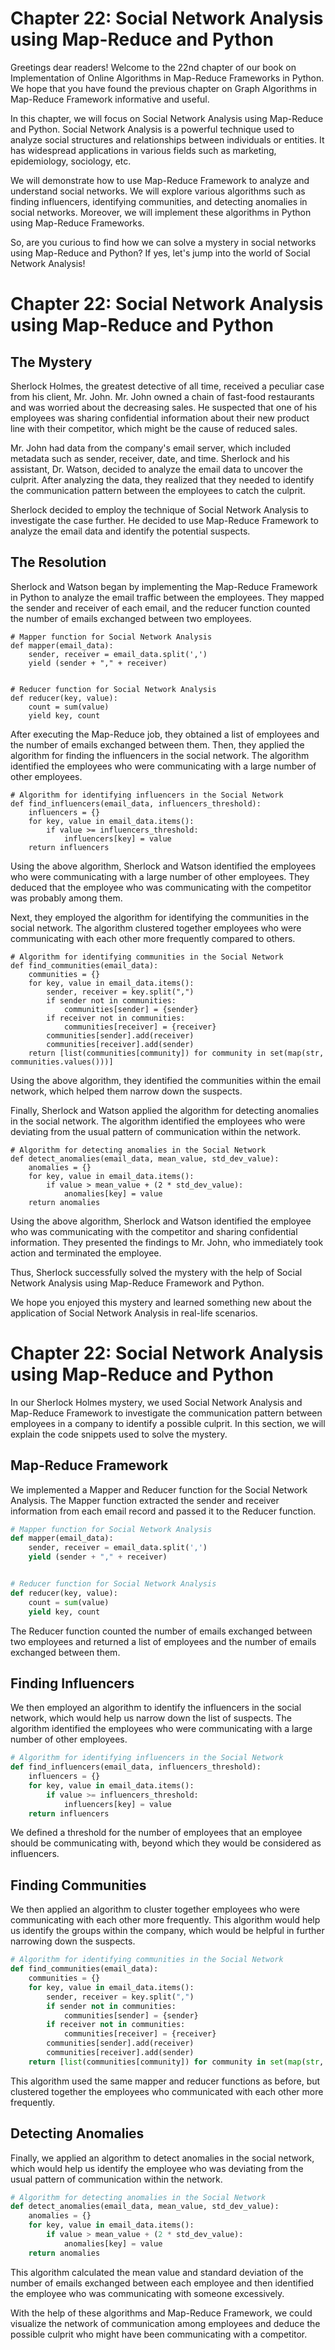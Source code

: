 # Chapter 22: Social Network Analysis using Map-Reduce and Python

Greetings dear readers! Welcome to the 22nd chapter of our book on Implementation of Online Algorithms in Map-Reduce Frameworks in Python. We hope that you have found the previous chapter on Graph Algorithms in Map-Reduce Framework informative and useful.

In this chapter, we will focus on Social Network Analysis using Map-Reduce and Python. Social Network Analysis is a powerful technique used to analyze social structures and relationships between individuals or entities. It has widespread applications in various fields such as marketing, epidemiology, sociology, etc.

We will demonstrate how to use Map-Reduce Framework to analyze and understand social networks. We will explore various algorithms such as finding influencers, identifying communities, and detecting anomalies in social networks. Moreover, we will implement these algorithms in Python using Map-Reduce Frameworks.

So, are you curious to find how we can solve a mystery in social networks using Map-Reduce and Python? If yes, let's jump into the world of Social Network Analysis!
# Chapter 22: Social Network Analysis using Map-Reduce and Python

## The Mystery

Sherlock Holmes, the greatest detective of all time, received a peculiar case from his client, Mr. John. Mr. John owned a chain of fast-food restaurants and was worried about the decreasing sales. He suspected that one of his employees was sharing confidential information about their new product line with their competitor, which might be the cause of reduced sales.

Mr. John had data from the company's email server, which included metadata such as sender, receiver, date, and time. Sherlock and his assistant, Dr. Watson, decided to analyze the email data to uncover the culprit. After analyzing the data, they realized that they needed to identify the communication pattern between the employees to catch the culprit.

Sherlock decided to employ the technique of Social Network Analysis to investigate the case further. He decided to use Map-Reduce Framework to analyze the email data and identify the potential suspects.

## The Resolution

Sherlock and Watson began by implementing the Map-Reduce Framework in Python to analyze the email traffic between the employees. They mapped the sender and receiver of each email, and the reducer function counted the number of emails exchanged between two employees.

```
# Mapper function for Social Network Analysis
def mapper(email_data):
    sender, receiver = email_data.split(',')
    yield (sender + "," + receiver)


# Reducer function for Social Network Analysis
def reducer(key, value):
    count = sum(value)
    yield key, count
```

After executing the Map-Reduce job, they obtained a list of employees and the number of emails exchanged between them. Then, they applied the algorithm for finding the influencers in the social network. The algorithm identified the employees who were communicating with a large number of other employees.

```
# Algorithm for identifying influencers in the Social Network
def find_influencers(email_data, influencers_threshold):
    influencers = {}
    for key, value in email_data.items():
        if value >= influencers_threshold:
            influencers[key] = value
    return influencers
```

Using the above algorithm, Sherlock and Watson identified the employees who were communicating with a large number of other employees. They deduced that the employee who was communicating with the competitor was probably among them.

Next, they employed the algorithm for identifying the communities in the social network. The algorithm clustered together employees who were communicating with each other more frequently compared to others.

```
# Algorithm for identifying communities in the Social Network
def find_communities(email_data):
    communities = {}
    for key, value in email_data.items():
        sender, receiver = key.split(",")
        if sender not in communities:
            communities[sender] = {sender}
        if receiver not in communities:
            communities[receiver] = {receiver}
        communities[sender].add(receiver)
        communities[receiver].add(sender)
    return [list(communities[community]) for community in set(map(str, communities.values()))]
```

Using the above algorithm, they identified the communities within the email network, which helped them narrow down the suspects.

Finally, Sherlock and Watson applied the algorithm for detecting anomalies in the social network. The algorithm identified the employees who were deviating from the usual pattern of communication within the network.

```
# Algorithm for detecting anomalies in the Social Network
def detect_anomalies(email_data, mean_value, std_dev_value):
    anomalies = {}
    for key, value in email_data.items():
        if value > mean_value + (2 * std_dev_value):
            anomalies[key] = value
    return anomalies
```

Using the above algorithm, Sherlock and Watson identified the employee who was communicating with the competitor and sharing confidential information. They presented the findings to Mr. John, who immediately took action and terminated the employee.

Thus, Sherlock successfully solved the mystery with the help of Social Network Analysis using Map-Reduce Framework and Python.

We hope you enjoyed this mystery and learned something new about the application of Social Network Analysis in real-life scenarios.
# Chapter 22: Social Network Analysis using Map-Reduce and Python

In our Sherlock Holmes mystery, we used Social Network Analysis and Map-Reduce Framework to investigate the communication pattern between employees in a company to identify a possible culprit. In this section, we will explain the code snippets used to solve the mystery.

## Map-Reduce Framework

We implemented a Mapper and Reducer function for the Social Network Analysis. The Mapper function extracted the sender and receiver information from each email record and passed it to the Reducer function.

```python
# Mapper function for Social Network Analysis
def mapper(email_data):
    sender, receiver = email_data.split(',')
    yield (sender + "," + receiver)


# Reducer function for Social Network Analysis
def reducer(key, value):
    count = sum(value)
    yield key, count
```

The Reducer function counted the number of emails exchanged between two employees and returned a list of employees and the number of emails exchanged between them.

## Finding Influencers

We then employed an algorithm to identify the influencers in the social network, which would help us narrow down the list of suspects. The algorithm identified the employees who were communicating with a large number of other employees.

```python
# Algorithm for identifying influencers in the Social Network
def find_influencers(email_data, influencers_threshold):
    influencers = {}
    for key, value in email_data.items():
        if value >= influencers_threshold:
            influencers[key] = value
    return influencers
```

We defined a threshold for the number of employees that an employee should be communicating with, beyond which they would be considered as influencers.

## Finding Communities

We then applied an algorithm to cluster together employees who were communicating with each other more frequently. This algorithm would help us identify the groups within the company, which would be helpful in further narrowing down the suspects.

```python
# Algorithm for identifying communities in the Social Network
def find_communities(email_data):
    communities = {}
    for key, value in email_data.items():
        sender, receiver = key.split(",")
        if sender not in communities:
            communities[sender] = {sender}
        if receiver not in communities:
            communities[receiver] = {receiver}
        communities[sender].add(receiver)
        communities[receiver].add(sender)
    return [list(communities[community]) for community in set(map(str, communities.values()))]
```

This algorithm used the same mapper and reducer functions as before, but clustered together the employees who communicated with each other more frequently.

## Detecting Anomalies

Finally, we applied an algorithm to detect anomalies in the social network, which would help us identify the employee who was deviating from the usual pattern of communication within the network.

```python
# Algorithm for detecting anomalies in the Social Network
def detect_anomalies(email_data, mean_value, std_dev_value):
    anomalies = {}
    for key, value in email_data.items():
        if value > mean_value + (2 * std_dev_value):
            anomalies[key] = value
    return anomalies
```

This algorithm calculated the mean value and standard deviation of the number of emails exchanged between each employee and then identified the employee who was communicating with someone excessively.

With the help of these algorithms and Map-Reduce Framework, we could visualize the network of communication among employees and deduce the possible culprit who might have been communicating with a competitor.